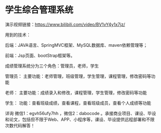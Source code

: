 # 学生综合管理系统

演示视频链接：https://www.bilibili.com/video/BV1vY4y1x7jz/

用到的技术：

后端：JAVA语言、SpringMVC框架、MySQL数据库、maven依赖管理等；

前端：Jsp页面、bootStrap框架等。

成绩管理系统分为三个角色：管理员，老师，学生

管理员：
主要功能：老师管理，班级管理，学生管理，课程管理，修改密码等功能

老师：
主要功能：成绩录入和修改，课程管理，学生管理，修改密码等功能

学生：
功能：查看班级成绩，查看课程，查看班级成员，查看个人成绩等功能


详询 微信1：egvh56ufy7hh ，微信2：dabocode  。承接商业项目、课设、毕设和论文，包括但不限于Web、APP、小程序等，课设、毕设提供远程部署和不限次数代码解答！
